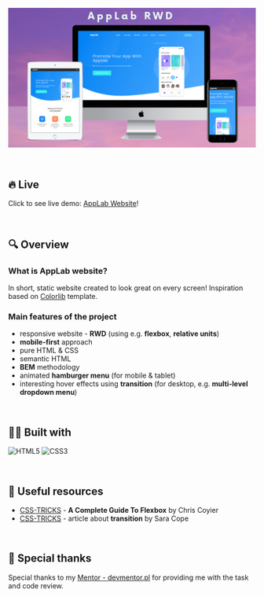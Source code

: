 ![Kanban Board App screenshot](/assets/applab-mockups.png "AppLab website screenshots")

&nbsp;

## 🔥 Live

Click to see live demo: [AppLab Website](https://szymonsuchanowski.github.io/applab-rwd-website/)!

&nbsp;

## 🔍 Overview

### What is AppLab website?

In short, static website created to look great on every screen! Inspiration based on [Colorlib](https://colorlib.com/wp/) template.

### Main features of the project

- responsive website - **RWD** (using e.g. **flexbox**, **relative units**)
- **mobile-first** approach
- pure HTML & CSS
- semantic HTML
- **BEM** methodology
- animated **hamburger menu** (for mobile & tablet)
- interesting hover effects using **transition** (for desktop, e.g. **multi-level dropdown menu**)

&nbsp;

## 👨‍💻 Built with

![HTML5](https://img.shields.io/badge/HTML5-E34F26?style=for-the-badge&logo=html5&logoColor=white)
![CSS3](https://img.shields.io/badge/CSS3-1572B6?style=for-the-badge&logo=css3&logoColor=white)

&nbsp;

## 🔗 Useful resources

- [CSS-TRICKS](https://css-tricks.com/snippets/css/a-guide-to-flexbox/) - **A Complete Guide To Flexbox** by Chris Coyier
- [CSS-TRICKS](https://css-tricks.com/almanac/properties/t/transition/) - article about **transition** by Sara Cope

&nbsp;
## 🙏 Special thanks

Special thanks to my [Mentor - devmentor.pl](https://devmentor.pl/) for providing me with the task and code review.